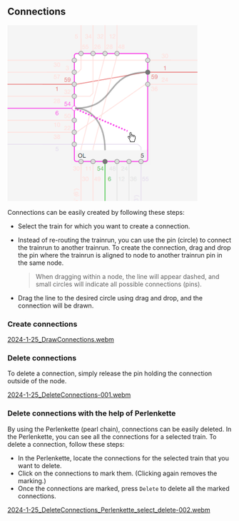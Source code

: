 ## Connections

![Editing_Connections](./images/Editing_Connections.png)

Connections can be easily created by following these steps:

- Select the train for which you want to create a connection.
- Instead of re-routing the trainrun, you can use the pin (circle) to connect the trainrun to another
  trainrun. To create the connection, drag and drop the pin where the trainrun is aligned to node
  to another trainrun pin in the same node.

  > When dragging within a node, the line will appear dashed, and small circles will indicate all
  > possible connections (pins).

- Drag the line to the desired circle using drag and drop, and the connection will be drawn.

### Create connections

[2024-1-25_DrawConnections.webm](https://github.com/SchweizerischeBundesbahnen/netzgrafik-editor-frontend/assets/2674075/d5a8837c-187b-4fc8-876a-91ca58085828)

### Delete connections

To delete a connection, simply release the pin holding the connection outside of the node.

[2024-1-25_DeleteConnections-001.webm](https://github.com/SchweizerischeBundesbahnen/netzgrafik-editor-frontend/assets/2674075/e6b9ff56-d4c3-4c0b-9cf4-56fe5fa249df)

### Delete connections with the help of Perlenkette

By using the Perlenkette (pearl chain), connections can be easily deleted. In the Perlenkette, you
can see all the connections for a selected train. To delete a connection, follow these steps:

- In the Perlenkette, locate the connections for the selected train that you want to delete.
- Click on the connections to mark them. (Clicking again removes the marking.)
- Once the connections are marked, press `Delete` to delete all the marked
  connections.

[2024-1-25_DeleteConnections_Perlenkette_select_delete-002.webm](https://github.com/SchweizerischeBundesbahnen/netzgrafik-editor-frontend/assets/2674075/7307f446-fc05-41c3-8c1c-a18d04a7dea2)
